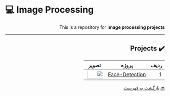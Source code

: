 # :computer: Image Processing

<div dir="rtl">

This is a repository for **image processing projects**

***


## :heavy_check_mark: Projects
 
 
ردیف | پروژه | تصویر
 --- | --- | --- 
1 | [Face-Detection](https://b2n.ir/badihi-quera) | <img align="right" src="https://digiato.com/wp-content/uploads/2019/07/facial-recognition-1.gif" height="25" width="50">
 

 
 [:back: بازگشت به فهرست](#mag_right-فهرست-جدول)
